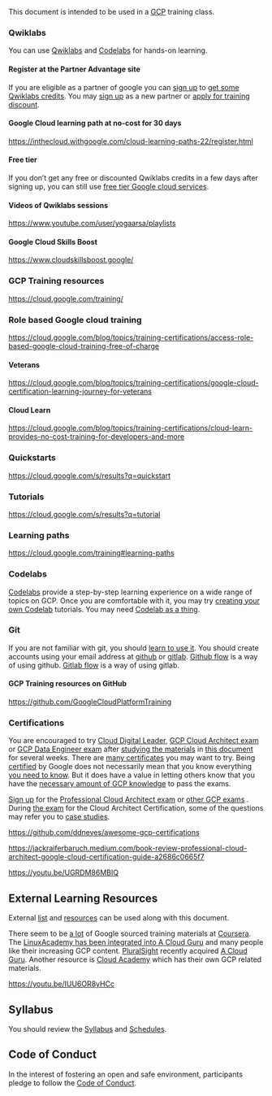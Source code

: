 
This document is intended to be used in a [GCP](GCP-Learning) training class.




### Qwiklabs

You can use [Qwiklabs](https://www.qwiklabs.com/) and [Codelabs](https://codelabs.developers.google.com/) for hands-on learning.  

#### Register at the Partner Advantage site

If you are eligible as a partner of google you can [sign up](https://www.partneradvantage.goog/GCPPRM/s/partnerselfregistration) to [get some Qwiklabs credits](https://edu.google.com/programs/credits/training). You may [sign up](https://inthecloud.withgoogle.com/partner-training/request-training-resources.html) as a new partner or [apply for training discount](https://inthecloud.withgoogle.com/training-discount/register.html).

#### Google Cloud learning path at no-cost for 30 days

https://inthecloud.withgoogle.com/cloud-learning-paths-22/register.html


#### Free tier

If you don’t get any free or discounted Qwiklabs credits in a few days after signing up, you can still use [free tier Google cloud services](https://cloud.google.com/free).

#### Videos of Qwiklabs sessions

https://www.youtube.com/user/yogaarsa/playlists

#### Google Cloud Skills Boost

https://www.cloudskillsboost.google/

### GCP Training resources

https://cloud.google.com/training/

### Role based Google cloud training

https://cloud.google.com/blog/topics/training-certifications/access-role-based-google-cloud-training-free-of-charge

#### Veterans

https://cloud.google.com/blog/topics/training-certifications/google-cloud-certification-learning-journey-for-veterans

#### Cloud Learn

https://cloud.google.com/blog/topics/training-certifications/cloud-learn-provides-no-cost-training-for-developers-and-more

### Quickstarts

https://cloud.google.com/s/results?q=quickstart

### Tutorials

https://cloud.google.com/s/results?q=tutorial

### Learning paths

https://cloud.google.com/training#learning-paths

### Codelabs

[Codelabs](https://codelabs.developers.google.com/) provide a step-by-step learning experience on a wide range of topics on GCP.
Once you are comfortable with it, you may try [creating your own Codelab](https://medium.com/@zarinlo/publish-technical-tutorials-in-google-codelab-format-b07ef76972cd) tutorials. You may need [Codelab as a thing](https://github.com/zarinlo/tools).

### Git

If you are not familiar with git, you should [learn to use it]((https://www.youtube.com/watch?v=HVsySz-h9r4)). You should create accounts using your  email address at [github](https://www.youtube.com/watch?reload=9&v=w3jLJU7DT5E) or [gitlab](https://www.youtube.com/watch?v=7q9Y1Cv-ib0).
[Github flow](https://guides.github.com/introduction/flow/) is a way of using github.
[Gitlab flow](https://about.gitlab.com/blog/2014/09/29/gitlab-flow/) is a way of using gitlab.


#### GCP Training resources on GitHub

https://github.com/GoogleCloudPlatformTraining

### Certifications

You are encouraged to try [Cloud Digital Leader](  https://cloud.google.com/certification/cloud-digital-leader), [GCP Cloud Architect exam](https://cloud.google.com/certification/guides/professional-cloud-architect) or [GCP Data Engineer exam](https://medium.com/@Fattie21/passing-the-google-data-engineer-professional-exam-in-4-days-76742fe11e52) after [studying the 
materials](https://cloud.google.com/certification/sample-questions/cloud-architect) in [this document](https://www.gcp-examquestions.com/category/gcp-practice-questions/) for several weeks.  There are [many certificates](https://cloud.google.com/certification) you may want to try.
Being [certified](https://cloud.google.com/blog/topics/training-certifications/learn-more-about-cloud-career-jump-start) by Google does not necessarily mean that you know everything [you need to know](https://github.com/ddneves/awesome-gcp-certifications). But it does have a value in letting others
know that you have the [necessary amount of GCP knowledge](https://www.examtopics.com/exams/google/) to pass the exams.



[Sign up]( https://cloud.google.com/certification/register  ) for the [Professional Cloud Architect exam](https://cloud.google.com/certification/guides/professional-cloud-architect) or [other GCP exams](https://www.youtube.com/watch?v=Kub0oH6TFKw) . During [the exam](https://www.youtube.com/watch?v=2Djgv5YTj1s) for the Cloud Architect Certification, some of the questions may refer you to [case studies](https://cloud.google.com/certification/guides/professional-cloud-architect/).  

https://github.com/ddneves/awesome-gcp-certifications

https://jackraiferbaruch.medium.com/book-review-professional-cloud-architect-google-cloud-certification-guide-a2686c0665f7

https://youtu.be/UGRDM86MBIQ

## External Learning Resources

External [list](https://www.guru99.com/best-google-course.html) and [resources](https://medium.com/javarevisited/my-favorite-free-google-cloud-platform-gcp-professional-cloud-developer-certification-courses-856ef69a56bb) can be used along with this document. 

There seem to be [a lot](https://github.com/GoogleCloudPlatform/awesome-google-cloud) of Google sourced training materials at [Coursera](https://www.coursera.org/).
The [LinuxAcademy has been integrated into A Cloud Guru](https://acloudguru.com/) and many people like their increasing GCP content. [PluralSight](https://www.pluralsight.com/search?q=Gcp) recently acquired [A Cloud Guru](https://acloudguru.com/).
Another resource is [Cloud Academy](https://cloudacademy.com/) which has their own GCP related materials.

https://youtu.be/IUU6OR8yHCc



## Syllabus

You should review the [Syllabus](Syllabus) and [Schedules](Schedules).

## Code of Conduct

In the interest of fostering an open and safe environment, participants pledge to follow the [Code of Conduct](Code-of-Conduct).

<!--- https://www.gratisexam.com/google-certification/ -->
